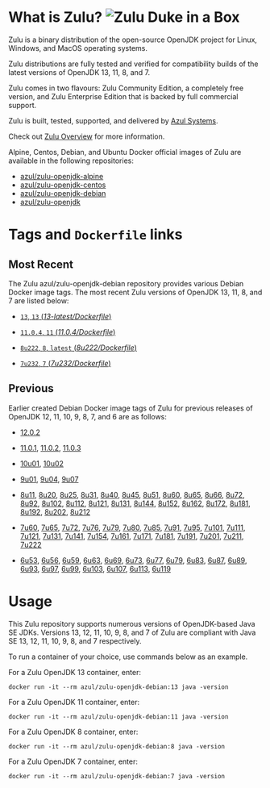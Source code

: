 What is Zulu? ![Zulu Duke in a Box][1]
======================================

Zulu is a binary distribution of the open-source OpenJDK project for Linux, Windows, and MacOS operating systems.

Zulu distributions are fully tested and verified for compatibility builds of the latest versions of OpenJDK 13, 11, 8, and 7.

Zulu comes in two flavours: Zulu Community Edition, a completely free version, and Zulu Enterprise Edition that is backed by full commercial support.

Zulu is built, tested, supported, and delivered by [Azul Systems][2].

Check out [Zulu Overview][3] for more information.

Alpine, Centos, Debian, and Ubuntu Docker official images of Zulu are available in the following repositories:

  * [azul/zulu-openjdk-alpine][4]
  * [azul/zulu-openjdk-centos][5]
  * [azul/zulu-openjdk-debian][6]
  * [azul/zulu-openjdk][7]

Tags and `Dockerfile` links
===========================

Most Recent
-----------

The Zulu azul/zulu-openjdk-debian repository provides various Debian Docker image tags. The most recent Zulu versions of OpenJDK 13, 11, 8, and 7 are listed below:

 * [`13`, `13` (*13-latest/Dockerfile*)][85]

 * [`11.0.4`, `11` (*11.0.4/Dockerfile*)][81]

 * [`8u222`, `8`, `latest` (*8u222/Dockerfile*)][51]

 * [`7u232`, `7` (*7u232/Dockerfile*)][28]

Previous
--------

Earlier created Debian Docker image tags of Zulu for previous releases of OpenJDK 12, 11, 10, 9, 8, 7, and 6 are as follows:

* [12.0.2][86]

* [11.0.1][82], [11.0.2][83], [11.0.3][84]

* [10u01][79], [10u02][80]

* [9u01][76], [9u04][77], [9u07][78]

* [8u11][52], [8u20][53], [8u25][54], [8u31][55], [8u40][56], [8u45][57], [8u51][58], [8u60][59], [8u65][60], [8u66][61], [8u72][62], [8u92][63], [8u102][64], [8u112][65], [8u121][66], [8u131][67], [8u144][68], [8u152][69], [8u162][70], [8u172][71], [8u181][72], [8u192][73], [8u202][74], [8u212][75]

* [7u60][29], [7u65][30], [7u72][31], [7u76][32], [7u79][33], [7u80][34], [7u85][35], [7u91][36], [7u95][37], [7u101][38], [7u111][39], [7u121][40], [7u131][41], [7u141][42], [7u154][43], [7u161][44], [7u171][45], [7u181][46], [7u191][47], [7u201][48], [7u211][49], [7u222][50]

* [6u53][10], [6u56][11], [6u59][12], [6u63][13], [6u69][14], [6u73][15], [6u77][16], [6u79][17], [6u83][18], [6u87][19], [6u89][20], [6u93][21], [6u97][22], [6u99][23], [6u103][24], [6u107][25], [6u113][26], [6u119][27]

Usage
=====

This Zulu repository supports numerous versions of OpenJDK-based Java SE JDKs. Versions 13, 12, 11, 10, 9, 8, and 7 of Zulu are compliant with Java SE 13, 12, 11, 10, 9, 8, and 7 respectively.

To run a container of your choice, use commands below as an example.

For a Zulu OpenJDK 13 container, enter:

    docker run -it --rm azul/zulu-openjdk-debian:13 java -version

For a Zulu OpenJDK 11 container, enter:

    docker run -it --rm azul/zulu-openjdk-debian:11 java -version

For a Zulu OpenJDK 8 container, enter:

    docker run -it --rm azul/zulu-openjdk-debian:8 java -version

For a Zulu OpenJDK 7 container, enter:

    docker run -it --rm azul/zulu-openjdk-debian:7 java -version

  [1]: https://www.azul.com/files/ZuluDocker60.gif
  [2]: http://www.azul.com/zulu
  [3]: https://www.azul.com/products/zulu-enterprise
  [4]: https://hub.docker.com/r/azul/zulu-openjdk-alpine
  [5]: https://hub.docker.com/r/azul/zulu-openjdk-centos
  [6]: https://hub.docker.com/r/azul/zulu-openjdk-debian
  [7]: https://hub.docker.com/r/azul/zulu-openjdk

  [10]: https://github.com/zulu-openjdk/zulu-openjdk/blob/master/debian/6u53-6.5.0.2/Dockerfile
  [11]: https://github.com/zulu-openjdk/zulu-openjdk/blob/master/debian/6u56-6.6.0.1/Dockerfile
  [12]: https://github.com/zulu-openjdk/zulu-openjdk/blob/master/debian/6u59-6.7.0.2/Dockerfile
  [13]: https://github.com/zulu-openjdk/zulu-openjdk/blob/master/debian/6u63-6.8.0.1/Dockerfile
  [14]: https://github.com/zulu-openjdk/zulu-openjdk/blob/master/debian/6u69-6.9.0.3/Dockerfile
  [15]: https://github.com/zulu-openjdk/zulu-openjdk/blob/master/debian/6u73-6.10.0.3/Dockerfile
  [16]: https://github.com/zulu-openjdk/zulu-openjdk/blob/master/debian/6u77-6.11.0.2/Dockerfile
  [17]: https://github.com/zulu-openjdk/zulu-openjdk/blob/master/debian/6u79-6.12.0.2/Dockerfile
  [18]: https://github.com/zulu-openjdk/zulu-openjdk/blob/master/debian/6u83-6.13.0.3/Dockerfile
  [19]: https://github.com/zulu-openjdk/zulu-openjdk/blob/master/debian/6u87-6.14.0.1/Dockerfile
  [20]: https://github.com/zulu-openjdk/zulu-openjdk/blob/master/debian/6u89-6.15.0.1/Dockerfile
  [21]: https://github.com/zulu-openjdk/zulu-openjdk/blob/master/debian/6u93-6.16.0.1/Dockerfile
  [22]: https://github.com/zulu-openjdk/zulu-openjdk/blob/master/debian/6u97-6.17.0.1/Dockerfile
  [23]: https://github.com/zulu-openjdk/zulu-openjdk/blob/master/debian/6u99-6.18.0.3/Dockerfile
  [24]: https://github.com/zulu-openjdk/zulu-openjdk/blob/master/debian/6u103-6.19.0.1/Dockerfile
  [25]: https://github.com/zulu-openjdk/zulu-openjdk/blob/master/debian/6u107-6.20.0.1/Dockerfile
  [26]: https://github.com/zulu-openjdk/zulu-openjdk/blob/master/debian/6u113-6.21.0.3/Dockerfile
  [27]: https://github.com/zulu-openjdk/zulu-openjdk/blob/master/debian/6u119-6.22.0.3/Dockerfile
  [28]: https://github.com/zulu-openjdk/zulu-openjdk/blob/master/debian/7u232-7.31.0.5/Dockerfile
  [29]: https://github.com/zulu-openjdk/zulu-openjdk/blob/master/debian/7u60-7.5.0.1/Dockerfile
  [30]: https://github.com/zulu-openjdk/zulu-openjdk/blob/master/debian/7u65-7.6.0.1/Dockerfile
  [31]: https://github.com/zulu-openjdk/zulu-openjdk/blob/master/debian/7u72-7.7.0.1/Dockerfile
  [32]: https://github.com/zulu-openjdk/zulu-openjdk/blob/master/debian/7u76-7.8.0.3/Dockerfile
  [33]: https://github.com/zulu-openjdk/zulu-openjdk/blob/master/debian/7u79-7.9.0.2/Dockerfile
  [34]: https://github.com/zulu-openjdk/zulu-openjdk/blob/master/debian/7u80-7.10.0.1/Dockerfile
  [35]: https://github.com/zulu-openjdk/zulu-openjdk/blob/master/debian/7u85-7.11.0.3/Dockerfile
  [36]: https://github.com/zulu-openjdk/zulu-openjdk/blob/master/debian/7u91-7.12.0.3/Dockerfile
  [37]: https://github.com/zulu-openjdk/zulu-openjdk/blob/master/debian/7u95-7.13.0.1/Dockerfile
  [38]: https://github.com/zulu-openjdk/zulu-openjdk/blob/master/debian/7u101-7.14.0.5/Dockerfile
  [39]: https://github.com/zulu-openjdk/zulu-openjdk/blob/master/debian/7u111-7.15.0.1/Dockerfile
  [40]: https://github.com/zulu-openjdk/zulu-openjdk/blob/master/debian/7u121-7.16.0.1/Dockerfile
  [41]: https://github.com/zulu-openjdk/zulu-openjdk/blob/master/debian/7u131-7.17.0.5/Dockerfile
  [42]: https://github.com/zulu-openjdk/zulu-openjdk/blob/master/debian/7u141-7.18.0.3/Dockerfile
  [43]: https://github.com/zulu-openjdk/zulu-openjdk/blob/master/debian/7u154-7.20.0.3/Dockerfile
  [44]: https://github.com/zulu-openjdk/zulu-openjdk/blob/master/debian/7u161-7.21.0.3/Dockerfile
  [45]: https://github.com/zulu-openjdk/zulu-openjdk/blob/master/debian/7u171-7.22.0.3/Dockerfile
  [46]: https://github.com/zulu-openjdk/zulu-openjdk/blob/master/debian/7u181-7.23.0.1/Dockerfile
  [47]: https://github.com/zulu-openjdk/zulu-openjdk/blob/master/debian/7u191-7.24.0.1/Dockerfile
  [48]: https://github.com/zulu-openjdk/zulu-openjdk/blob/master/debian/7u201-7.25.0.5/Dockerfile
  [49]: https://github.com/zulu-openjdk/zulu-openjdk/blob/master/debian/7u211-7.27.0.1/Dockerfile
  [50]: https://github.com/zulu-openjdk/zulu-openjdk/blob/master/debian/7u222-7.29.0.5/Dockerfile
  [51]: https://github.com/zulu-openjdk/zulu-openjdk/blob/master/debian/8u222-8.40.0.25/Dockerfile
  [52]: https://github.com/zulu-openjdk/zulu-openjdk/blob/master/debian/8u11-8.2.0.1/Dockerfile
  [53]: https://github.com/zulu-openjdk/zulu-openjdk/blob/master/debian/8u20-8.3.0.1/Dockerfile
  [54]: https://github.com/zulu-openjdk/zulu-openjdk/blob/master/debian/8u25-8.4.0.1/Dockerfile
  [55]: https://github.com/zulu-openjdk/zulu-openjdk/blob/master/debian/8u31-8.5.0.1/Dockerfile
  [56]: https://github.com/zulu-openjdk/zulu-openjdk/blob/master/debian/8u40-8.6.0.1/Dockerfile
  [57]: https://github.com/zulu-openjdk/zulu-openjdk/blob/master/debian/8u45-8.7.0.5/Dockerfile
  [58]: https://github.com/zulu-openjdk/zulu-openjdk/blob/master/debian/8u51-8.8.0.3/Dockerfile
  [59]: https://github.com/zulu-openjdk/zulu-openjdk/blob/master/debian/8u60-8.9.0.4/Dockerfile
  [60]: https://github.com/zulu-openjdk/zulu-openjdk/blob/master/debian/8u65-8.10.0.1/Dockerfile
  [61]: https://github.com/zulu-openjdk/zulu-openjdk/blob/master/debian/8u66-8.11.0.1/Dockerfile
  [62]: https://github.com/zulu-openjdk/zulu-openjdk/blob/master/debian/8u72-8.13.0.5/Dockerfile
  [63]: https://github.com/zulu-openjdk/zulu-openjdk/blob/master/debian/8u92-8.15.0.1/Dockerfile
  [64]: https://github.com/zulu-openjdk/zulu-openjdk/blob/master/debian/8u102-8.17.0.3/Dockerfile
  [65]: https://github.com/zulu-openjdk/zulu-openjdk/blob/master/debian/8u112-8.19.0.1/Dockerfile
  [66]: https://github.com/zulu-openjdk/zulu-openjdk/blob/master/debian/8u121-8.20.0.5/Dockerfile
  [67]: https://github.com/zulu-openjdk/zulu-openjdk/blob/master/debian/8u131-8.21.0.1/Dockerfile
  [68]: https://github.com/zulu-openjdk/zulu-openjdk/blob/master/debian/8u144-8.23.0.3/Dockerfile
  [69]: https://github.com/zulu-openjdk/zulu-openjdk/blob/master/debian/8u152-8.25.0.1/Dockerfile
  [70]: https://github.com/zulu-openjdk/zulu-openjdk/blob/master/debian/8u162-8.27.0.7/Dockerfile
  [71]: https://github.com/zulu-openjdk/zulu-openjdk/blob/master/debian/8u172-8.30.0.1/Dockerfile
  [72]: https://github.com/zulu-openjdk/zulu-openjdk/blob/master/debian/8u181-8.31.0.1/Dockerfile
  [73]: https://github.com/zulu-openjdk/zulu-openjdk/blob/master/debian/8u192-8.33.0.1/Dockerfile
  [74]: https://github.com/zulu-openjdk/zulu-openjdk/blob/master/debian/8u202-8.36.0.1/Dockerfile
  [75]: https://github.com/zulu-openjdk/zulu-openjdk/blob/master/debian/8u212-8.38.0.13/Dockerfile
  [76]: https://github.com/zulu-openjdk/zulu-openjdk/blob/master/debian/9u01-9.0.1.3/Dockerfile
  [77]: https://github.com/zulu-openjdk/zulu-openjdk/blob/master/debian/9u04-9.0.4.1/Dockerfile
  [78]: https://github.com/zulu-openjdk/zulu-openjdk/blob/master/debian/9u07-9.0.7.1/Dockerfile
  [79]: https://github.com/zulu-openjdk/zulu-openjdk/blob/master/debian/10u01-10.2/Dockerfile
  [80]: https://github.com/zulu-openjdk/zulu-openjdk/blob/master/debian/10u02-10.3/Dockerfile
  [81]: https://github.com/zulu-openjdk/zulu-openjdk/blob/master/debian/11.0.4-11.33/Dockerfile
  [82]: https://github.com/zulu-openjdk/zulu-openjdk/blob/master/debian/11.0.1-11.2/Dockerfile
  [83]: https://github.com/zulu-openjdk/zulu-openjdk/blob/master/debian/11.0.2-11.29/Dockerfile
  [84]: https://github.com/zulu-openjdk/zulu-openjdk/blob/master/debian/11.0.3-11.31/Dockerfile
  [85]: https://github.com/zulu-openjdk/zulu-openjdk/blob/master/debian/13-latest/Dockerfile
  [86]: https://github.com/zulu-openjdk/zulu-openjdk/blob/master/debian/12.0.2-12.3/Dockerfile
